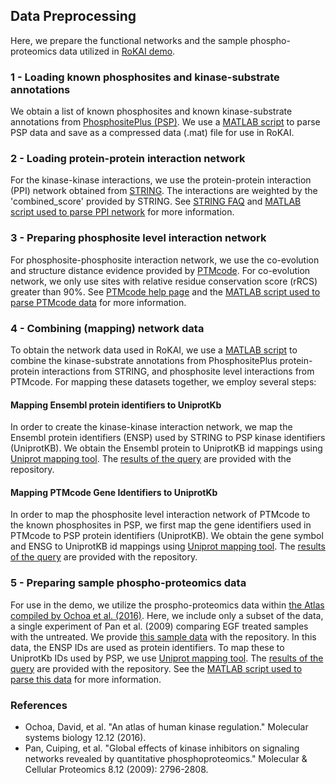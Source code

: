 ## Data Preprocessing
Here, we prepare the functional networks and the sample phospho-proteomics data utilized in [RoKAI demo](../../demo_rokai.m).
### 1 - Loading known phosphosites and kinase-substrate annotations
We obtain a list of known phosphosites and known kinase-substrate annotations from [PhosphositePlus (PSP)](https://www.phosphosite.org/staticDownloads). We use a [MATLAB script](load_psp_kinase_substrates.m) to parse PSP data and save as a compressed data (.mat) file for use in RoKAI.
### 2 - Loading protein-protein interaction network
For the kinase-kinase interactions, we use the protein-protein interaction (PPI) network obtained from [STRING](https://string-db.org/cgi/download.pl). The interactions are weighted by the 'combined_score' provided by STRING. See [STRING FAQ](http://version10.string-db.org/help/faq/) and [MATLAB script used to parse PPI network](load_string_ppi_network.m) for more information. 
### 3 - Preparing phosphosite level interaction network
For phosphosite-phosphosite interaction network, we use the co-evolution and structure distance evidence provided by [PTMcode](https://ptmcode.embl.de/data.cgi). For co-evolution network, we only use sites with relative residue conservation score (rRCS) greater than 90%. See [PTMcode help page](https://ptmcode.embl.de/help.cgi) and the [MATLAB script used to parse PTMcode data](load_ptmcode_networks.m) for more information.
### 4 - Combining (mapping) network data 
To obtain the network data used in RoKAI, we use a [MATLAB script](combine_functional_networks.m) to combine the kinase-substrate annotations from PhosphositePlus protein-protein interactions from STRING, and phosphosite level interactions from PTMcode. For mapping these datasets together, we employ several steps:
#### Mapping Ensembl protein identifiers to UniprotKb
In order to create the kinase-kinase interaction network, we map the Ensembl protein identifiers (ENSP) used by STRING to PSP kinase identifiers (UniprotKB). We obtain the Ensembl protein to UniprotKB id mappings using [Uniprot mapping tool](https://www.uniprot.org/uploadlists/). The [results of the query](../../data/string_proteins_uniprotkb.tab) are provided with the repository.
#### Mapping PTMcode Gene Identifiers to UniprotKb
In order to map the phosphosite level interaction network of PTMcode to the known phosphosites in PSP, we first map the gene identifiers used in PTMcode to PSP protein identifiers (UniprotKB). We obtain the gene symbol and ENSG to UniprotKB id mappings using [Uniprot mapping tool](https://www.uniprot.org/uploadlists/). The [results of the query](../../data/ptmcode_genes_uniprotkb.tab) are provided with the repository.
### 5 - Preparing sample phospho-proteomics data
For use in the demo, we utilize the prospho-proteomics data within [the Atlas compiled by Ochoa et al. (2016)](http://phosfate.com/download.html). Here, we include only a subset of the data, a single experiment of Pan et al. (2009) comparing EGF treated samples with the untreated. We provide [this sample data](../../data/phospho_data_demo.csv) with the repository. In this data, the ENSP IDs are used as protein identifiers. To map these to UniprotKb IDs used by PSP, we use [Uniprot mapping tool](https://www.uniprot.org/uploadlists/). The [results of the query](../../data/phospho_data_proteins_uniprotkb.tab) are provided with the repository. See the [MATLAB script used to parse this data](load_ptmcode_networks.m) for more information.
### References
- Ochoa, David, et al. "An atlas of human kinase regulation." Molecular systems biology 12.12 (2016).
- Pan, Cuiping, et al. "Global effects of kinase inhibitors on signaling networks revealed by quantitative phosphoproteomics." Molecular & Cellular Proteomics 8.12 (2009): 2796-2808. 




